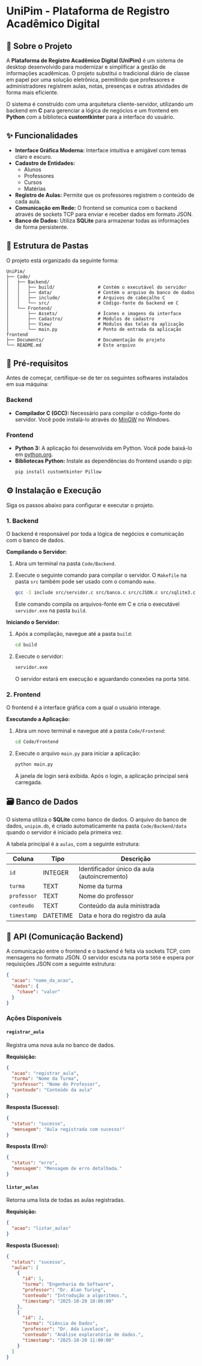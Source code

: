 # UniPim - Plataforma de Registro Acadêmico Digital

## 🎯 Sobre o Projeto

A **Plataforma de Registro Acadêmico Digital (UniPim)** é um sistema de desktop desenvolvido para modernizar e simplificar a gestão de informações acadêmicas. O projeto substitui o tradicional diário de classe em papel por uma solução eletrônica, permitindo que professores e administradores registrem aulas, notas, presenças e outras atividades de forma mais eficiente.

O sistema é construído com uma arquitetura cliente-servidor, utilizando um backend em **C** para gerenciar a lógica de negócios e um frontend em **Python** com a biblioteca **customtkinter** para a interface do usuário.

## ✨ Funcionalidades

- **Interface Gráfica Moderna:** Interface intuitiva e amigável com temas claro e escuro.
- **Cadastro de Entidades:**
    - Alunos
    - Professores
    - Cursos
    - Matérias
- **Registro de Aulas:** Permite que os professores registrem o conteúdo de cada aula.
- **Comunicação em Rede:** O frontend se comunica com o backend através de sockets TCP para enviar e receber dados em formato JSON.
- **Banco de Dados:** Utiliza **SQLite** para armazenar todas as informações de forma persistente.

## 📂 Estrutura de Pastas

O projeto está organizado da seguinte forma:

```
UniPim/
├── Code/
│   ├── Backend/
│   │   ├── build/                # Contém o executável do servidor
│   │   ├── data/                 # Contém o arquivo do banco de dados
│   │   ├── include/              # Arquivos de cabeçalho C
│   │   └── src/                  # Código-fonte do backend em C
│   └── Frontend/
│       ├── Assets/               # Ícones e imagens da interface
│       ├── Cadastro/             # Módulos de cadastro
│       ├── View/                 # Módulos das telas da aplicação
│       └── main.py               # Ponto de entrada da aplicação frontend
├── Documents/                    # Documentação do projeto
└── README.md                     # Este arquivo
```

## 🔧 Pré-requisitos

Antes de começar, certifique-se de ter os seguintes softwares instalados em sua máquina:

### Backend

- **Compilador C (GCC):** Necessário para compilar o código-fonte do servidor. Você pode instalá-lo através do [MinGW](http://www.mingw.org/) no Windows.

### Frontend

- **Python 3:** A aplicação foi desenvolvida em Python. Você pode baixá-lo em [python.org](https://www.python.org/downloads/).
- **Bibliotecas Python:** Instale as dependências do frontend usando o pip:
  ```bash
  pip install customtkinter Pillow
  ```

## ⚙️ Instalação e Execução

Siga os passos abaixo para configurar e executar o projeto.

### 1. Backend

O backend é responsável por toda a lógica de negócios e comunicação com o banco de dados.

**Compilando o Servidor:**

1.  Abra um terminal na pasta `Code/Backend`.
2.  Execute o seguinte comando para compilar o servidor. O `Makefile` na pasta `src` também pode ser usado com o comando `make`.

    ```bash
    gcc -I include src/servidor.c src/banco.c src/cJSON.c src/sqlite3.c -o build/servidor.exe -lws2_32
    ```

    Este comando compila os arquivos-fonte em C e cria o executável `servidor.exe` na pasta `build`.

**Iniciando o Servidor:**

1.  Após a compilação, navegue até a pasta `build`:

    ```bash
    cd build
    ```

2.  Execute o servidor:

    ```bash
    servidor.exe
    ```

    O servidor estará em execução e aguardando conexões na porta `5050`.

### 2. Frontend

O frontend é a interface gráfica com a qual o usuário interage.

**Executando a Aplicação:**

1.  Abra um novo terminal e navegue até a pasta `Code/Frontend`:

    ```bash
    cd Code/Frontend
    ```

2.  Execute o arquivo `main.py` para iniciar a aplicação:

    ```bash
    python main.py
    ```

    A janela de login será exibida. Após o login, a aplicação principal será carregada.

## 🗃️ Banco de Dados

O sistema utiliza o **SQLite** como banco de dados. O arquivo do banco de dados, `unipim.db`, é criado automaticamente na pasta `Code/Backend/data` quando o servidor é iniciado pela primeira vez.

A tabela principal é a `aulas`, com a seguinte estrutura:

| Coluna      | Tipo     | Descrição                               |
|-------------|----------|-------------------------------------------|
| `id`        | INTEGER  | Identificador único da aula (autoincremento) |
| `turma`     | TEXT     | Nome da turma                             |
| `professor` | TEXT     | Nome do professor                         |
| `conteudo`  | TEXT     | Conteúdo da aula ministrada               |
| `timestamp` | DATETIME | Data e hora do registro da aula           |

## 📡 API (Comunicação Backend)

A comunicação entre o frontend e o backend é feita via sockets TCP, com mensagens no formato JSON. O servidor escuta na porta `5050` e espera por requisições JSON com a seguinte estrutura:

```json
{
  "acao": "nome_da_acao",
  "dados": {
    "chave": "valor"
  }
}
```

### Ações Disponíveis

#### `registrar_aula`

Registra uma nova aula no banco de dados.

**Requisição:**

```json
{
  "acao": "registrar_aula",
  "turma": "Nome da Turma",
  "professor": "Nome do Professor",
  "conteudo": "Conteúdo da aula"
}
```

**Resposta (Sucesso):**

```json
{
  "status": "sucesso",
  "mensagem": "Aula registrada com sucesso!"
}
```

**Resposta (Erro):**

```json
{
  "status": "erro",
  "mensagem": "Mensagem de erro detalhada."
}
```

#### `listar_aulas`

Retorna uma lista de todas as aulas registradas.

**Requisição:**

```json
{
  "acao": "listar_aulas"
}
```

**Resposta (Sucesso):**

```json
{
  "status": "sucesso",
  "aulas": [
    {
      "id": 1,
      "turma": "Engenharia de Software",
      "professor": "Dr. Alan Turing",
      "conteudo": "Introdução a algoritmos.",
      "timestamp": "2025-10-20 10:00:00"
    },
    {
      "id": 2,
      "turma": "Ciência de Dados",
      "professor": "Dr. Ada Lovelace",
      "conteudo": "Análise exploratória de dados.",
      "timestamp": "2025-10-20 11:00:00"
    }
  ]
}
```